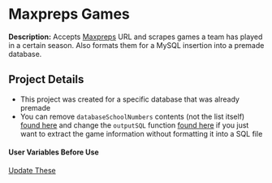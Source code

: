 # Maxpreps Games

**Description:** Accepts [Maxpreps](www.maxpreps.com) URL and scrapes games a team has played in a certain season. Also formats them for a MySQL insertion into a premade database.

## Project Details

* This project was created for a specific database that was already premade
* You can remove `databaseSchoolNumbers` contents (not the list itself) [found here](https://github.com/robrousejr/webscrapers/blob/b48144bb90c7fecebd9af9618b9d6748caa64338/maxpreps%20games/main.py#L19) and change the `outputSQL` function [found here](https://github.com/robrousejr/webscrapers/blob/b48144bb90c7fecebd9af9618b9d6748caa64338/maxpreps%20games/functions.py#L91-L104) if you just want to extract the game information without formatting it into a SQL file

#### User Variables Before Use

[Update These](https://github.com/robrousejr/webscrapers/blob/master/maxpreps%20games/main.py#L15-L22)
